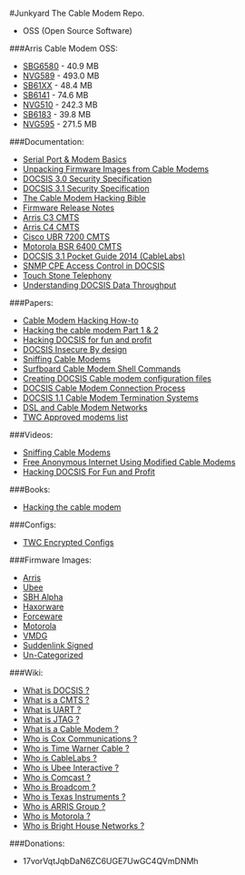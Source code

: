 #Junkyard
The Cable Modem Repo.

- OSS (Open Source Software)

###Arris Cable Modem OSS:
- [SBG6580](http://sourceforge.net/projects/sbg6580.arris/files/latest/download?source=directory) - 40.9 MB
- [NVG589](http://sourceforge.net/projects/nvg589.arris/files/latest/download?source=directory) - 493.0 MB
- [SB61XX](http://sourceforge.net/projects/sb6120.arris/files/latest/download?source=directory) - 48.4 MB
- [SB6141](http://sourceforge.net/projects/sb6141.arris/files/latest/download?source=directory) - 74.6 MB
- [NVG510](http://sourceforge.net/projects/nvg510.arris/files/latest/download?source=directory) - 242.3 MB
- [SB6183](http://sourceforge.net/projects/sb6183.arris/files/latest/download?source=directory) - 39.8 MB
- [NVG595](http://sourceforge.net/projects/nvg595.arris/files/latest/download?source=directory) - 271.5 MB

###Documentation:
- [Serial Port & Modem Basics](http://tldp.org/HOWTO/Modem-HOWTO-4.html)
- [Unpacking Firmware Images from Cable Modems](http://w00tsec.blogspot.com/2013/11/unpacking-firmware-images-from-cable.html)
- [DOCSIS 3.0 Security Specification](http://www.cablelabs.com/wp-content/uploads/specdocs/CM-SP-SECv3.0-I15-130808.pdf)
- [DOCSIS 3.1 Security Specification](http://www.cablelabs.com/wp-content/uploads/specdocs/CM-SP-SECv3.1-I03-150611.pdf)
- [The Cable Modem Hacking Bible](http://netfreak.no-ip.info/netfreak/downloads/Dokumente/sonstiges/modem-hacking.pdf)
- [Firmware Release Notes](https://mega.co.nz/#F!fgV2kLyJ!YwXHI1ZyF59aXFmZ0aXZ4g)
- [Arris C3 CMTS](https://mega.co.nz/#F!i0NlSLya!IP4NQmBbCxOYdAiOCVJC9w)
- [Arris C4 CMTS](https://mega.co.nz/#F!vh0G0CDY!sfm07pEq2SZPczkgZ2NoBQ)
- [Cisco UBR 7200 CMTS](https://mega.co.nz/#F!64slEYYT!uk0cxmMGx64zThHTBsLpIA)
- [Motorola BSR 6400 CMTS](https://mega.co.nz/#F!ugtnwYQT!pwPiIAJ0a66f81uqNIqpoA)
- [DOCSIS 3.1 Pocket Guide 2014 (CableLabs)](https://mega.co.nz/#!zpdVXJqT!fNeIRSp5FrEbh1nHVZyayPc9n-sUIXTd-3BY4TKfQ6s)
- [SNMP CPE Access Control in DOCSIS](https://mega.co.nz/#F!u19DmJAK!TZeAPbS8aLB-QmYvciIeTQ)
- [Touch Stone Telephony](https://mega.co.nz/#F!Ht9XgBzA!ns0u00HDftNv_NuLw7Px0w)
- [Understanding DOCSIS Data Throughput](https://mega.co.nz/#!WwNgkJha!xQOf7o8j1OCE8Jkv5A5HXcyYLZv57bKoshe5Kv9Kzxk)

###Papers:
- [Cable Modem Hacking How-to](http://www.kumanov.com/docs/Cable%20Modem%20Hacking%20How-to.pdf)
- [Hacking the cable modem Part 1 & 2](http://docslide.us/documents/hacking-the-cable-modem-97-03.html)
- [Hacking DOCSIS for fun and profit](https://www.defcon.org/images/defcon-18/dc-18-presentations/Blake-bitemytaco/DEFCON-18-Blake-bitemytaco-Hacking-DOCSIS.pdf)
- [DOCSIS Insecure By design](https://www.defcon.org/images/defcon-16/dc16-presentations/defcon-16-self.pdf)
- [Sniffing Cable Modems](https://www.defcon.org/images/defcon-16/dc16-presentations/defcon-16-martin.pdf)
- [Surfboard Cable Modem Shell Commands](http://docslide.us/documents/surfboard-cable-modem-shell-commands.html)
- [Creating DOCSIS Cable modem configuration files](http://docslide.us/documents/create-config-for-cable-modem.html)
- [DOCSIS Cable Modem Connection Process](http://www.cascaderange.org/presentations/DOCSIS_Cable_Modem_Connection_Process.pdf)
- [DOCSIS 1.1 Cable Modem Termination  Systems](http://www.cascaderange.org/presentations/DOCSIS_1_1_QoS.pdf)
- [DSL and Cable Modem Networks](http://docslide.us/documents/dsl-and-cable-modem-networks.html)
- [TWC Approved modems list](http://www.timewarnercable.com/content/dam/residential/pdfs/enjoy/better-twc/bettertwc_approvedmodems.pdf)

###Videos:
- [Sniffing Cable Modems](https://www.youtube.com/watch?v=7a_x10qi4Cs)
- [Free Anonymous Internet Using Modified Cable Modems](https://www.youtube.com/watch?v=Gkv2ZpuFKpU)
- [Hacking DOCSIS For Fun and Profit ](https://www.youtube.com/watch?v=aaaJ86K-ovE)

###Books:
- [Hacking the cable modem](https://repo.zenk-security.com/Magazine%20E-book/EN-Hacking%20The%20Cable%20Modem.pdf)

###Configs:
- [TWC Encrypted Configs](https://mega.co.nz/#F!jx8zQZpL!i01EpMbXvQHGH8alg56ehA)

###Firmware Images:
- [Arris](https://mega.co.nz/#F!iwtRlLTB!itNArjM1Y2NCx1WzUBIiFg)
- [Ubee](https://mega.co.nz/#F!atUSSQiC!WzfVAiMDWNUm6BA9512tdA)
- [SBH Alpha](https://mega.co.nz/#F!79cXEK7Y!U53jdOkdK08QdBDh6yCE8Q)
- [Haxorware](https://mega.co.nz/#F!6ocR3Ywa!vG_iKkYkhUZgWvImx9UK6g)
- [Forceware](https://mega.co.nz/#F!H5l1wLxT!yIwA1jrV6F473e92VizW2w)
- [Motorola](https://mega.co.nz/#F!G1FyVaDL!ZhNUKLdOIbYe-ThiVxjmMg)
- [VMDG](https://mega.co.nz/#F!3skAWZqb!VSIUfF2lo3HUrcy-ipxcSw)
- [Suddenlink Signed](https://mega.co.nz/#F!ylkylTqR!LsMa9XSYG6sqSFmV_cjzlQ)
- [Un-Categorized](https://mega.co.nz/#F!To9BBK5Y!vkKeKXCi6xPELT1NQ2mCxA)

###Wiki:
- [What is DOCSIS ?](https://en.wikipedia.org/wiki/DOCSIS)
- [What is a CMTS ?](https://en.wikipedia.org/wiki/Cable_modem_termination_system)
- [What is UART ?](https://en.wikipedia.org/wiki/Universal_asynchronous_receiver/transmitter)
- [What is JTAG ?](https://en.wikipedia.org/wiki/Joint_Test_Action_Group)
- [What is a Cable Modem ?](https://en.wikipedia.org/wiki/Cable_modem)
- [Who is Cox Communications ?](https://en.wikipedia.org/wiki/Cox_Communications)
- [Who is Time Warner Cable ?](https://en.wikipedia.org/wiki/Time_Warner_Cable)
- [Who is CableLabs ?](https://en.wikipedia.org/wiki/CableLabs)
- [Who is Ubee Interactive ?](https://en.wikipedia.org/wiki/Ubee_Interactive)
- [Who is Comcast ?](https://en.wikipedia.org/wiki/Comcast)
- [Who is Broadcom ?](https://en.wikipedia.org/wiki/Broadcom)
- [Who is Texas Instruments ?](https://en.wikipedia.org/wiki/Texas_Instruments)
- [Who is ARRIS Group ?](https://en.wikipedia.org/wiki/Arris_Group)
- [Who is Motorola ?](https://en.wikipedia.org/wiki/Motorola)
- [Who is Bright House Networks ?](https://en.wikipedia.org/wiki/Bright_House_Networks)

###Donations:
- 17vorVqtJqbDaN6ZC6UGE7UwGC4QVmDNMh
